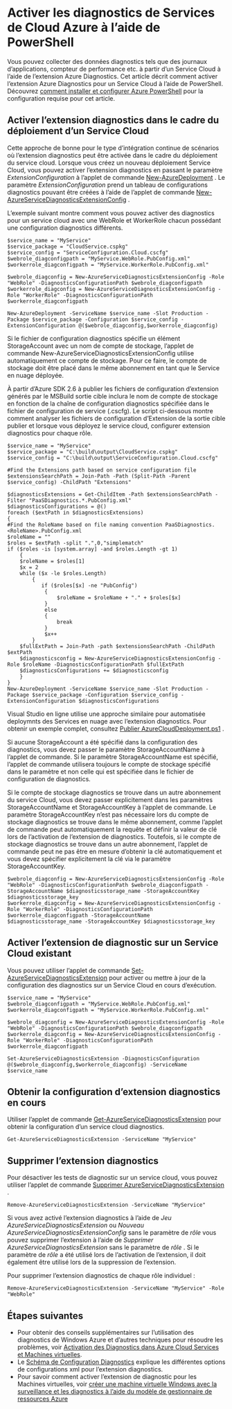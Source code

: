 <properties
    pageTitle="Activer les diagnostics de Services de Cloud Azure à l’aide de PowerShell | Microsoft Azure"
    description="Apprenez à activer des diagnostics pour les services de cloud à l’aide de PowerShell"
    services="cloud-services"
    documentationCenter=".net"
    authors="Thraka"
    manager="timlt"
    editor=""/>

<tags
    ms.service="cloud-services"
    ms.workload="tbd"
    ms.tgt_pltfrm="na"
    ms.devlang="dotnet"
    ms.topic="article"
    ms.date="09/06/2016"
    ms.author="adegeo"/>


# <a name="enable-diagnostics-in-azure-cloud-services-using-powershell"></a>Activer les diagnostics de Services de Cloud Azure à l’aide de PowerShell

Vous pouvez collecter des données diagnostics tels que des journaux d’applications, compteur de performance etc. à partir d’un Service Cloud à l’aide de l’extension Azure Diagnostics. Cet article décrit comment activer l’extension Azure Diagnostics pour un Service Cloud à l’aide de PowerShell.  Découvrez [comment installer et configurer Azure PowerShell](../powershell-install-configure.md) pour la configuration requise pour cet article.

## <a name="enable-diagnostics-extension-as-part-of-deploying-a-cloud-service"></a>Activer l’extension diagnostics dans le cadre du déploiement d’un Service Cloud

Cette approche de bonne pour le type d’intégration continue de scénarios où l’extension diagnostics peut être activée dans le cadre du déploiement du service cloud. Lorsque vous créez un nouveau déploiement Service Cloud, vous pouvez activer l’extension diagnostics en passant le paramètre *ExtensionConfiguration* à l’applet de commande [New-AzureDeployment](https://msdn.microsoft.com/library/azure/mt589089.aspx) . Le paramètre *ExtensionConfiguration* prend un tableau de configurations diagnostics pouvant être créées à l’aide de l’applet de commande [New-AzureServiceDiagnosticsExtensionConfig](https://msdn.microsoft.com/library/azure/mt589168.aspx) .

L’exemple suivant montre comment vous pouvez activer des diagnostics pour un service cloud avec une WebRole et WorkerRole chacun possédant une configuration diagnostics différents.

    $service_name = "MyService"
    $service_package = "CloudService.cspkg"
    $service_config = "ServiceConfiguration.Cloud.cscfg"
    $webrole_diagconfigpath = "MyService.WebRole.PubConfig.xml"
    $workerrole_diagconfigpath = "MyService.WorkerRole.PubConfig.xml"

    $webrole_diagconfig = New-AzureServiceDiagnosticsExtensionConfig -Role "WebRole" -DiagnosticsConfigurationPath $webrole_diagconfigpath
    $workerrole_diagconfig = New-AzureServiceDiagnosticsExtensionConfig -Role "WorkerRole" -DiagnosticsConfigurationPath $workerrole_diagconfigpath

    New-AzureDeployment -ServiceName $service_name -Slot Production -Package $service_package -Configuration $service_config -ExtensionConfiguration @($webrole_diagconfig,$workerrole_diagconfig)

Si le fichier de configuration diagnostics spécifie un élément StorageAccount avec un nom de compte de stockage, l’applet de commande New-AzureServiceDiagnosticsExtensionConfig utilise automatiquement ce compte de stockage. Pour ce faire, le compte de stockage doit être placé dans le même abonnement en tant que le Service en nuage déployée.

À partir d’Azure SDK 2.6 à publier les fichiers de configuration d’extension générés par le MSBuild sortie cible inclura le nom de compte de stockage en fonction de la chaîne de configuration diagnostics spécifiée dans le fichier de configuration de service (.cscfg). Le script ci-dessous montre comment analyser les fichiers de configuration d’Extension de la sortie cible publier et lorsque vous déployez le service cloud, configurer extension diagnostics pour chaque rôle.

    $service_name = "MyService"
    $service_package = "C:\build\output\CloudService.cspkg"
    $service_config = "C:\build\output\ServiceConfiguration.Cloud.cscfg"

    #Find the Extensions path based on service configuration file
    $extensionsSearchPath = Join-Path -Path (Split-Path -Parent $service_config) -ChildPath "Extensions"

    $diagnosticsExtensions = Get-ChildItem -Path $extensionsSearchPath -Filter "PaaSDiagnostics.*.PubConfig.xml"
    $diagnosticsConfigurations = @()
    foreach ($extPath in $diagnosticsExtensions)
    {
    #Find the RoleName based on file naming convention PaaSDiagnostics.<RoleName>.PubConfig.xml
    $roleName = ""
    $roles = $extPath -split ".",0,"simplematch"
    if ($roles -is [system.array] -and $roles.Length -gt 1)
        {
        $roleName = $roles[1]
        $x = 2
        while ($x -le $roles.Length)
            {
               if ($roles[$x] -ne "PubConfig")
                {
                    $roleName = $roleName + "." + $roles[$x]
                }
                else
                {
                    break
                }
                $x++
            }
        $fullExtPath = Join-Path -path $extensionsSearchPath -ChildPath $extPath
        $diagnosticsconfig = New-AzureServiceDiagnosticsExtensionConfig -Role $roleName -DiagnosticsConfigurationPath $fullExtPath
        $diagnosticsConfigurations += $diagnosticsconfig
        }
    }
    New-AzureDeployment -ServiceName $service_name -Slot Production -Package $service_package -Configuration $service_config -ExtensionConfiguration $diagnosticsConfigurations

Visual Studio en ligne utilise une approche similaire pour automatisée deploymnts des Services en nuage avec l’extension diagnostics. Pour obtenir un exemple complet, consultez [Publier AzureCloudDeployment.ps1](https://github.com/Microsoft/vso-agent-tasks/blob/master/Tasks/AzureCloudPowerShellDeployment/Publish-AzureCloudDeployment.ps1) .

Si aucune StorageAccount a été spécifié dans la configuration des diagnostics, vous devez passer le paramètre StorageAccountName à l’applet de commande. Si le paramètre StorageAccountName est spécifié, l’applet de commande utilisera toujours le compte de stockage spécifié dans le paramètre et non celle qui est spécifiée dans le fichier de configuration de diagnostics.

Si le compte de stockage diagnostics se trouve dans un autre abonnement du service Cloud, vous devez passer explicitement dans les paramètres StorageAccountName et StorageAccountKey à l’applet de commande. Le paramètre StorageAccountKey n’est pas nécessaire lors du compte de stockage diagnostics se trouve dans le même abonnement, comme l’applet de commande peut automatiquement la requête et définir la valeur de clé lors de l’activation de l’extension de diagnostics. Toutefois, si le compte de stockage diagnostics se trouve dans un autre abonnement, l’applet de commande peut ne pas être en mesure d’obtenir la clé automatiquement et vous devez spécifier explicitement la clé via le paramètre StorageAccountKey.

    $webrole_diagconfig = New-AzureServiceDiagnosticsExtensionConfig -Role "WebRole" -DiagnosticsConfigurationPath $webrole_diagconfigpath -StorageAccountName $diagnosticsstorage_name -StorageAccountKey $diagnosticsstorage_key
    $workerrole_diagconfig = New-AzureServiceDiagnosticsExtensionConfig -Role "WorkerRole" -DiagnosticsConfigurationPath $workerrole_diagconfigpath -StorageAccountName $diagnosticsstorage_name -StorageAccountKey $diagnosticsstorage_key


## <a name="enable-diagnostics-extension-on-an-existing-cloud-service"></a>Activer l’extension de diagnostic sur un Service Cloud existant

Vous pouvez utiliser l’applet de commande [Set-AzureServiceDiagnosticsExtension](https://msdn.microsoft.com/library/azure/mt589140.aspx) pour activer ou mettre à jour de la configuration des diagnostics sur un Service Cloud en cours d’exécution.


    $service_name = "MyService"
    $webrole_diagconfigpath = "MyService.WebRole.PubConfig.xml"
    $workerrole_diagconfigpath = "MyService.WorkerRole.PubConfig.xml"

    $webrole_diagconfig = New-AzureServiceDiagnosticsExtensionConfig -Role "WebRole" -DiagnosticsConfigurationPath $webrole_diagconfigpath
    $workerrole_diagconfig = New-AzureServiceDiagnosticsExtensionConfig -Role "WorkerRole" -DiagnosticsConfigurationPath $workerrole_diagconfigpath

    Set-AzureServiceDiagnosticsExtension -DiagnosticsConfiguration @($webrole_diagconfig,$workerrole_diagconfig) -ServiceName $service_name


## <a name="get-current-diagnostics-extension-configuration"></a>Obtenir la configuration d’extension diagnostics en cours
Utiliser l’applet de commande [Get-AzureServiceDiagnosticsExtension](https://msdn.microsoft.com/library/azure/mt589204.aspx) pour obtenir la configuration d’un service cloud diagnostics.

    Get-AzureServiceDiagnosticsExtension -ServiceName "MyService"

## <a name="remove-diagnostics-extension"></a>Supprimer l’extension diagnostics
Pour désactiver les tests de diagnostic sur un service cloud, vous pouvez utiliser l’applet de commande [Supprimer AzureServiceDiagnosticsExtension](https://msdn.microsoft.com/library/azure/mt589183.aspx) .

    Remove-AzureServiceDiagnosticsExtension -ServiceName "MyService"

Si vous avez activé l’extension diagnostics à l’aide de *Jeu AzureServiceDiagnosticsExtension* ou *Nouveau AzureServiceDiagnosticsExtensionConfig* sans le paramètre de *rôle* vous pouvez supprimer l’extension à l’aide de *Supprimer AzureServiceDiagnosticsExtension* sans le paramètre de *rôle* . Si le paramètre de *rôle* a été utilisé lors de l’activation de l’extension, il doit également être utilisé lors de la suppression de l’extension.

Pour supprimer l’extension diagnostics de chaque rôle individuel :

    Remove-AzureServiceDiagnosticsExtension -ServiceName "MyService" -Role "WebRole"


## <a name="next-steps"></a>Étapes suivantes

- Pour obtenir des conseils supplémentaires sur l’utilisation des diagnostics de Windows Azure et d’autres techniques pour résoudre les problèmes, voir [Activation des Diagnostics dans Azure Cloud Services et Machines virtuelles](cloud-services-dotnet-diagnostics.md).
- Le [Schéma de Configuration Diagnostics](https://msdn.microsoft.com/library/azure/dn782207.aspx) explique les différentes options de configurations xml pour l’extension diagnostics.
- Pour savoir comment activer l’extension de diagnostic pour les Machines virtuelles, voir [créer une machine virtuelle Windows avec la surveillance et les diagnostics à l’aide du modèle de gestionnaire de ressources Azure](../virtual-machines/virtual-machines-windows-extensions-diagnostics-template.md)  
